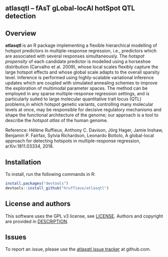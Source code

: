 ## atlasqtl – fAsT gLobal-locAl hotSpot QTL detection

## Overview

**atlasqtl** is an R package implementing a flexible hierarchical modelling of 
hotspot predictors in multiple-response regression, i.e., predictors which are
associated with several responses simultaneously. The *hotspot propensity* of 
each candidate predictor is modelled using a horseshoe distribution (Carvalho 
et al. 2009), whose local scales flexibly capture the large hotspot effects 
and whose  global scale adapts to the overall sparsity level. Inference is 
performed using highly-scalable variational inference updates which are coupled 
with simulated annealing schemes to improve the exploration of multimodal 
parameter spaces. The method can be employed in any sparse multiple-response 
regression settings, and is particularly suited to large molecular quantitative 
trait locus (QTL) problems,in which hotspot genetic variants, controlling many 
molecular levels at once, may be responsible for decisive regulatory mechanisms 
and shape the functional architecture of the genome; our approach is a tool to 
describe the *hotspot atlas* of the human genome. 

Reference: Hélène Ruffieux, Anthony C. Davison, Jörg Hager, Jamie Inshaw, 
Benjamin P. Fairfax, Sylvia Richardson, Leonardo Bottolo, A global-local approach 
for detecting hotspots in multiple-response regression, arXiv:1811.03334, 2018.

## Installation

To install, run the following commands in R:

``` r
install.packages("devtools")
devtools::install_github("hruffieux/atlasqtl")
```

## License and authors

This software uses the GPL v3 license, see [LICENSE](LICENSE).
Authors and copyright are provided in [DESCRIPTION](DESCRIPTION).

## Issues

To report an issue, please use the [atlasqtl issue tracker](https://github.com/hruffieux/atlasqtl/issues) at github.com.
